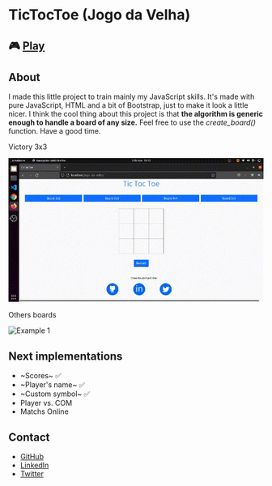 # TicTocToe (Jogo da Velha)

## 🎮 [Play](https://jogo-da-velha-gabrielsanva.vercel.app/)

## About

I made this little project to train mainly my JavaScript skills. It's made with pure JavaScript, HTML and a bit of Bootstrap, just to make it look a little nicer. I think the cool thing about this project is that **the algorithm is generic enough to handle a board of any size.** Feel free to use the *create_board()* function. Have a good time.

Victory 3x3

![Example 1](img/animation1.gif)

Others boards

![Example 1](img/animation2.gif)

## Next implementations

- ~Scores~ ✅
- ~Player's name~ ✅
- ~Custom symbol~ ✅
- Player vs. COM
- Matchs Online

## Contact

- [GitHub](https://github.com/gabrielsanva)
- [LinkedIn](https://www.linkedin.com/in/gabrielsanva/)
- [Twitter](https://twitter.com/gabrielsanva)
